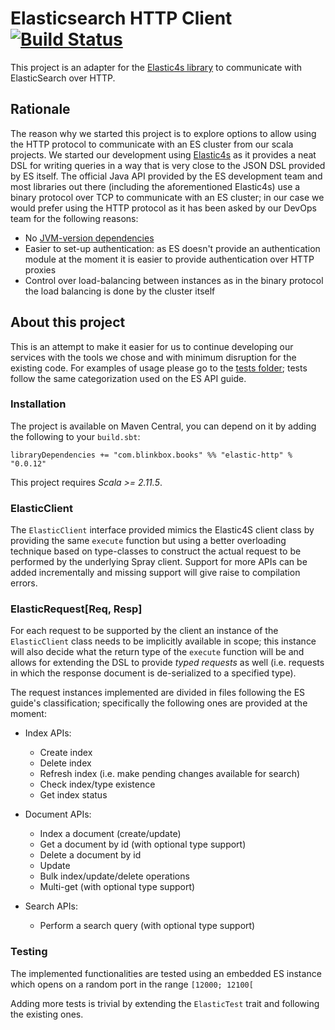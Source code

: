 # Elasticsearch HTTP Client [![Build Status](https://travis-ci.org/blinkboxbooks/elastic-http.svg?branch=master)](https://travis-ci.org/blinkboxbooks/elastic-http)

This project is an adapter for the [Elastic4s library](https://github.com/sksamuel/elastic4s) to communicate with ElasticSearch over HTTP.

## Rationale

The reason why we started this project is to explore options to allow using the HTTP protocol to communicate with an ES cluster from our scala projects. We started our development using [Elastic4s](https://github.com/sksamuel/elastic4s) as it provides a neat DSL for writing queries in a way that is very close to the JSON DSL provided by ES itself. The official Java API provided by the ES development team and most libraries out there (including the aforementioned Elastic4s) use a binary protocol over TCP to communicate with an ES cluster; in our case we would prefer using the HTTP protocol as it has been asked by our DevOps team for the following reasons:

* No [JVM-version dependencies](http://www.elasticsearch.org/guide/en/elasticsearch/guide/current/_java_virtual_machine.html)
* Easier to set-up authentication: as ES doesn't provide an authentication module at the moment it is easier to provide authentication over HTTP proxies
* Control over load-balancing between instances as in the binary protocol the load balancing is done by the cluster itself

## About this project

This is an attempt to make it easier for us to continue developing our services with the tools we chose and with minimum disruption for the existing code. For examples of usage please go to the [tests folder](https://git.mobcastdev.com/Labs/elastic-http/tree/master/src/test/scala/com/blinkbox/books/elasticsearch/client); tests follow the same categorization used on the ES API guide.

### Installation

The project is available on Maven Central, you can depend on it by adding the following to your `build.sbt`:

```
libraryDependencies += "com.blinkbox.books" %% "elastic-http" % "0.0.12"
```

This project requires *Scala >= 2.11.5*.

### ElasticClient

The `ElasticClient` interface provided mimics the Elastic4S client class by providing the same `execute` function but using a better overloading technique based on type-classes to construct the actual request to be performed by the underlying Spray client. Support for more APIs can be added incrementally and missing support will give raise to compilation errors.

### ElasticRequest[Req, Resp]

For each request to be supported by the client an instance of the `ElasticClient` class needs to be implicitly available in scope; this instance will also decide what the return type of the `execute` function will be and allows for extending the DSL to provide *typed requests* as well (i.e. requests in which the response document is de-serialized to a specified type).

The request instances implemented are divided in files following the ES guide's classification; specifically the following ones are provided at the moment:

* Index APIs:
    * Create index
    * Delete index
    * Refresh index (i.e. make pending changes available for search)
    * Check index/type existence
    * Get index status

* Document APIs:
    * Index a document (create/update)
    * Get a document by id (with optional type support)
    * Delete a document by id
    * Update
    * Bulk index/update/delete operations
    * Multi-get (with optional type support)

* Search APIs:
    * Perform a search query (with optional type support)

### Testing

The implemented functionalities are tested using an embedded ES instance which opens on a random port in the range `[12000; 12100[`

Adding more tests is trivial by extending the `ElasticTest` trait and following the existing ones.
